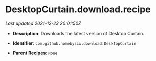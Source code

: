 # DesktopCurtain.download.recipe

_Last updated 2021-12-23 20:01:50Z_

- **Description**: Downloads the latest version of Desktop Curtain.

- **Identifier**: `com.github.homebysix.download.DesktopCurtain`

- **Parent Recipes**: `None`

